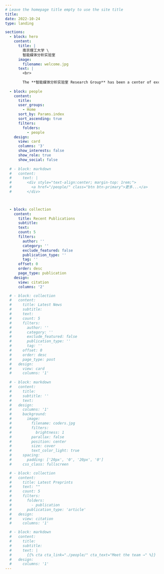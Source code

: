 ```yaml
---
# Leave the homepage title empty to use the site title
title:
date: 2022-10-24
type: landing

sections:
  - block: hero
    content:
      title: |
        南京理工大学 \
        智能媒体分析实验室
      image:
        filename: welcome.jpg
      text: |
        <br>
        
        The **智能媒体分析实验室 Research Group** has been a center of excellence for Artificial Intelligence research, teaching, and practice since its founding in 2011.
  
  - block: people
    content:
      title: 
      user_groups:
        - Home
      sort_by: Params.index
      sort_ascending: true
      filters:
        folders:
          - people
    design:
      view: card
      columns: '3'
      show_interests: false
      show_role: true
      show_social: false
    
  # - block: markdown
  #   content:
  #     text: |
  #       <div style="text-align:center; margin-top: 1rem;">
  #         <a href="/people/" class="btn btn-primary">更多...</a>
  #       </div>

  

  - block: collection
    content:
      title: Recent Publications
      subtitle:
      text:
      count: 5
      filters:
        author: ''
        category: ''
        exclude_featured: false
        publication_type: ''
        tag: ''
      offset: 0
      order: desc
      page_type: publication
    design:
      view: citation
      columns: '2'

  # - block: collection
  #   content:
  #     title: Latest News
  #     subtitle:
  #     text:
  #     count: 5
  #     filters:
  #       author: ''
  #       category: ''
  #       exclude_featured: false
  #       publication_type: ''
  #       tag: ''
  #     offset: 0
  #     order: desc
  #     page_type: post
  #   design:
  #     view: card
  #     columns: '1'
  
  # - block: markdown
  #   content:
  #     title:
  #     subtitle: ''
  #     text:
  #   design:
  #     columns: '1'
  #     background:
  #       image: 
  #         filename: coders.jpg
  #         filters:
  #           brightness: 1
  #         parallax: false
  #         position: center
  #         size: cover
  #         text_color_light: true
  #     spacing:
  #       padding: ['20px', '0', '20px', '0']
  #     css_class: fullscreen

  # - block: collection
  #   content:
  #     title: Latest Preprints
  #     text: ""
  #     count: 5
  #     filters:
  #       folders:
  #         - publication
  #       publication_type: 'article'
  #   design:
  #     view: citation
  #     columns: '1'

  # - block: markdown
  #   content:
  #     title:
  #     subtitle:
  #     text: |
  #       {{% cta cta_link="./people/" cta_text="Meet the team →" %}}
  #   design:
  #     columns: '1'
---
```

